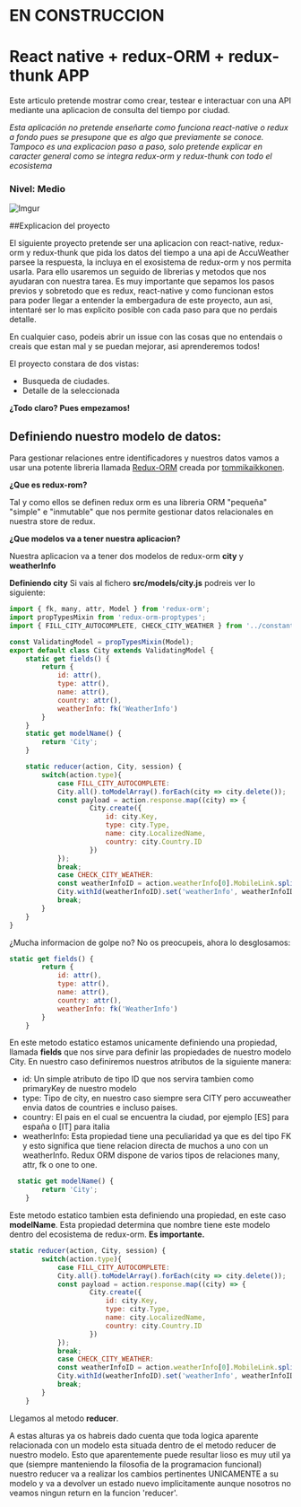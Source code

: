
# EN CONSTRUCCION

# React native + redux-ORM + redux-thunk APP
Este articulo pretende mostrar como crear, testear e interactuar con una API mediante una aplicacion de consulta del tiempo por ciudad.

*Esta aplicación no pretende enseñarte como funciona react-native o redux a fondo pues se presupone que es algo que previamente se conoce. Tampoco es una explicacion paso a paso, solo pretende explicar en caracter general como se integra redux-orm y redux-thunk con todo el ecosistema*


### Nivel: Medio

![Imgur](http://i.imgur.com/muCu3zo.gif)

##Explicacion del proyecto

El siguiente proyecto pretende ser una aplicacion con react-native, redux-orm y redux-thunk que pida los datos del tiempo a una api de AccuWeather parsee la respuesta, la incluya en el exosistema de redux-orm y nos permita usarla. Para ello usaremos un seguido de librerias y metodos que nos ayudaran con nuestra tarea. Es muy importante que sepamos los pasos previos y sobretodo que es redux, react-native y como funcionan estos para poder llegar a entender la embergadura de este proyecto, aun asi, intentaré ser lo mas explicito posible con cada paso para que no perdais detalle.

En cualquier caso, podeis abrir un issue con las cosas que no entendais o creais que estan mal y se puedan mejorar, asi aprenderemos todos!

El proyecto constara de dos vistas:
  - Busqueda de ciudades.
  - Detalle de la seleccionada
  
**¿Todo claro? Pues empezamos!**

## Definiendo nuestro modelo de datos:
Para gestionar relaciones entre identificadores y nuestros datos vamos a usar una potente libreria llamada [Redux-ORM](https://github.com/tommikaikkonen/redux-orm) creada por [tommikaikkonen](https://github.com/tommikaikkonen). 

**¿Que es redux-rom?**

Tal y como ellos se definen redux orm es una libreria  ORM "pequeña" "simple" e "inmutable" que nos permite gestionar datos relacionales en nuestra store de redux.

**¿Que modelos va a tener nuestra aplicacion?**

Nuestra aplicacion va a tener dos modelos de redux-orm **city** y **weatherInfo**

**Definiendo city**
Si vais al fichero **src/models/city.js** podreis ver lo siguiente:
```javascript
import { fk, many, attr, Model } from 'redux-orm';
import propTypesMixin from 'redux-orm-proptypes';
import { FILL_CITY_AUTOCOMPLETE, CHECK_CITY_WEATHER } from '../constants/ActionTypes';

const ValidatingModel = propTypesMixin(Model);
export default class City extends ValidatingModel {
    static get fields() {
        return {
            id: attr(),
            type: attr(),
            name: attr(),
            country: attr(),
            weatherInfo: fk('WeatherInfo')
        }
    }
    static get modelName() {
        return 'City';
    }

    static reducer(action, City, session) {
        switch(action.type){
            case FILL_CITY_AUTOCOMPLETE:
            City.all().toModelArray().forEach(city => city.delete());
            const payload = action.response.map((city) => {
                    City.create({
                        id: city.Key,
                        type: city.Type,
                        name: city.LocalizedName,
                        country: city.Country.ID
                    })
            });
            break;
            case CHECK_CITY_WEATHER:
            const weatherInfoID = action.weatherInfo[0].MobileLink.split("/")[6];
            City.withId(weatherInfoID).set('weatherInfo', weatherInfoID);
            break;
        }
    }
}
```
¿Mucha informacion de golpe no? No os preocupeis, ahora lo desglosamos:

```javascript
static get fields() {
        return {
            id: attr(),
            type: attr(),
            name: attr(),
            country: attr(),
            weatherInfo: fk('WeatherInfo')
        }
    }
```
En este metodo estatico estamos unicamente definiendo una propiedad, llamada **fields** que nos sirve para definir las propiedades de nuestro modelo City. En nuestro caso definiremos nuestros atributos de la siguiente manera:
  - id: Un simple atributo de tipo ID que nos servira tambien como primaryKey de nuestro modelo
  - type: Tipo de city, en nuestro caso siempre sera CITY pero accuweather envia datos de countries e incluso paises.
  - country: El pais en el cual se encuentra la ciudad, por ejemplo [ES] para españa o [IT] para italia
  - weatherInfo: Esta propiedad tiene una peculiaridad ya que es del tipo FK y esto significa que tiene relacion directa de muchos a uno con un weatherInfo. Redux ORM dispone de varios tipos de relaciones many, attr, fk o one to one.
  
```javascript
  static get modelName() {
        return 'City';
    }
 ```
  
  Este metodo estatico tambien esta definiendo una propiedad, en este caso **modelName**. Esta propiedad determina que nombre tiene este modelo dentro del ecosistema de redux-orm. **Es importante.**
  
```javascript
static reducer(action, City, session) {
        switch(action.type){
            case FILL_CITY_AUTOCOMPLETE:
            City.all().toModelArray().forEach(city => city.delete());
            const payload = action.response.map((city) => {
                    City.create({
                        id: city.Key,
                        type: city.Type,
                        name: city.LocalizedName,
                        country: city.Country.ID
                    })
            });
            break;
            case CHECK_CITY_WEATHER:
            const weatherInfoID = action.weatherInfo[0].MobileLink.split("/")[6];
            City.withId(weatherInfoID).set('weatherInfo', weatherInfoID);
            break;
        }
    }
```

Llegamos al metodo **reducer**.

A estas alturas ya os habreis dado cuenta que toda logica aparente relacionada con un modelo esta situada dentro de el metodo reducer de nuestro modelo. Esto que aparentemente puede resultar lioso es muy util ya que (siempre manteniendo la filosofia de la programacion funcional) nuestro reducer va a realizar los cambios pertinentes UNICAMENTE a su modelo y va a devolver un estado nuevo implicitamente aunque nosotros no veamos ningun return en la funcion 'reducer'.
